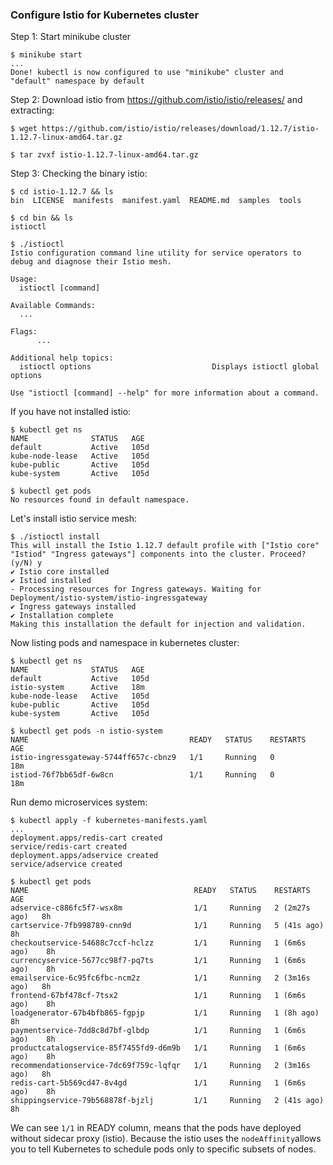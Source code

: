 ### Configure Istio for Kubernetes cluster

Step 1: Start minikube cluster

```
$ minikube start
...
Done! kubectl is now configured to use "minikube" cluster and "default" namespace by default
```

Step 2: Download istio from https://github.com/istio/istio/releases/ and extracting:

```
$ wget https://github.com/istio/istio/releases/download/1.12.7/istio-1.12.7-linux-amd64.tar.gz

$ tar zvxf istio-1.12.7-linux-amd64.tar.gz
```

Step 3: Checking the binary istio:

```
$ cd istio-1.12.7 && ls
bin  LICENSE  manifests  manifest.yaml  README.md  samples  tools

$ cd bin && ls
istioctl

$ ./istioctl
Istio configuration command line utility for service operators to
debug and diagnose their Istio mesh.

Usage:
  istioctl [command]

Available Commands:
  ...

Flags:
      ...

Additional help topics:
  istioctl options                           Displays istioctl global options

Use "istioctl [command] --help" for more information about a command.
```

If you have not installed istio:

```
$ kubectl get ns
NAME              STATUS   AGE
default           Active   105d
kube-node-lease   Active   105d
kube-public       Active   105d
kube-system       Active   105d

$ kubectl get pods
No resources found in default namespace.
```

Let's install istio service mesh:

```
$ ./istioctl install
This will install the Istio 1.12.7 default profile with ["Istio core" "Istiod" "Ingress gateways"] components into the cluster. Proceed? (y/N) y
✔ Istio core installed                                                                                                                                                  
✔ Istiod installed                                                                                                                                                      
- Processing resources for Ingress gateways. Waiting for Deployment/istio-system/istio-ingressgateway                                                                   
✔ Ingress gateways installed                                                                                                                                            
✔ Installation complete
Making this installation the default for injection and validation.
```

Now listing pods and namespace in kubernetes cluster:

```
$ kubectl get ns
NAME              STATUS   AGE
default           Active   105d
istio-system      Active   18m
kube-node-lease   Active   105d
kube-public       Active   105d
kube-system       Active   105d

$ kubectl get pods -n istio-system 
NAME                                    READY   STATUS    RESTARTS   AGE
istio-ingressgateway-5744ff657c-cbnz9   1/1     Running   0          18m
istiod-76f7bb65df-6w8cn                 1/1     Running   0          18m
```

Run demo microservices system:

```
$ kubectl apply -f kubernetes-manifests.yaml
...
deployment.apps/redis-cart created
service/redis-cart created
deployment.apps/adservice created
service/adservice created

$ kubectl get pods
NAME                                     READY   STATUS    RESTARTS        AGE
adservice-c886fc5f7-wsx8m                1/1     Running   2 (2m27s ago)   8h
cartservice-7fb998789-cnn9d              1/1     Running   5 (41s ago)     8h
checkoutservice-54688c7ccf-hclzz         1/1     Running   1 (6m6s ago)    8h
currencyservice-5677cc98f7-pq7ts         1/1     Running   1 (6m6s ago)    8h
emailservice-6c95fc6fbc-ncm2z            1/1     Running   2 (3m16s ago)   8h
frontend-67bf478cf-7tsx2                 1/1     Running   1 (6m6s ago)    8h
loadgenerator-67b4bfb865-fgpjp           1/1     Running   1 (8h ago)      8h
paymentservice-7dd8c8d7bf-glbdp          1/1     Running   1 (6m6s ago)    8h
productcatalogservice-85f7455fd9-d6m9b   1/1     Running   1 (6m6s ago)    8h
recommendationservice-7dc69f759c-lqfqr   1/1     Running   2 (3m16s ago)   8h
redis-cart-5b569cd47-8v4gd               1/1     Running   1 (6m6s ago)    8h
shippingservice-79b568878f-bjzlj         1/1     Running   2 (41s ago)     8h
```

We can see `1/1` in READY column, means that the pods have deployed without sidecar proxy (istio). Because the istio uses the `nodeAffinity`allows you to tell Kubernetes to schedule pods only to specific subsets of nodes.